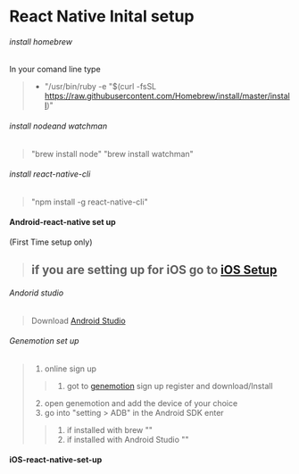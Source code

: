 # React Native Inital setup

###### install homebrew
In your comand line type
>* "/usr/bin/ruby -e "$(curl -fsSL https://raw.githubusercontent.com/Homebrew/install/master/install)"

###### install nodeand watchman
> "brew install node"
> "brew install watchman"

###### install react-native-cli
> "npm install -g react-native-cli"

#### Android-react-native set up
(First Time setup only)
>## if you are setting up for iOS go to [iOS Setup](#ios-react-native-set-up)

###### Andorid studio
>Download [Android Studio](https://developer.android.com/studio/install.html)

###### Genemotion set up 
> 1. online sign up
>> 1. got to [genemotion](https://www.genymotion.com/account/login/) sign up register and download/Install
> 2. open genemotion and add the device of your choice
> 3. go into "setting > ADB" in the Android SDK enter
>> 1. if installed with brew ""
>> 2. if installed with Android Studio ""

#### iOS-react-native-set-up